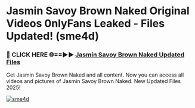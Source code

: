 # Jasmin Savoy Brown Naked Original Videos 0nlyFans Leaked - Files Updated! (sme4d)

<h3>🔴 CLICK HERE 🌐==►► <a href="https://tinyurl.com/yckcrads" rel="nofollow">Jasmin Savoy Brown Naked Updated Files</a></h3>

Get Jasmin Savoy Brown Naked and all content. Now you can access all videos and pictures of Jasmin Savoy Brown Naked. New Updated Files 2025!

[![sme4d](https://i.imgur.com/hpKpOFt.gif)](https://tinyurl.com/yckcrads)
